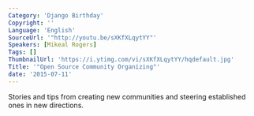 ```yaml
---
Category: 'Django Birthday'
Copyright: ''
Language: 'English'
SourceUrl: '"http://youtu.be/sXKfXLqytYY"'
Speakers: [Mikeal Rogers]
Tags: []
ThumbnailUrl: 'https://i.ytimg.com/vi/sXKfXLqytYY/hqdefault.jpg'
Title: '"Open Source Community Organizing"'
date: '2015-07-11'
---
```

Stories and tips from creating new communities and steering established ones in new directions.